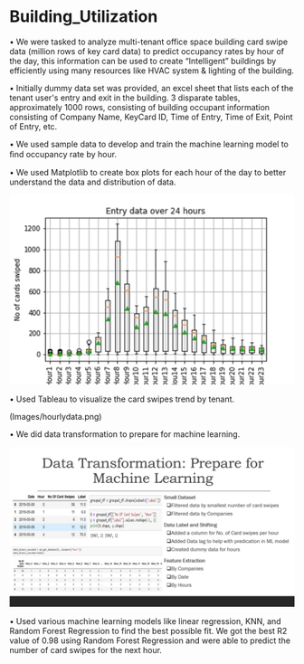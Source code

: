# Building_Utilization

• We were tasked to analyze multi-tenant office space building card swipe data (million rows of key card data) to predict occupancy rates by hour of the day, this information can be used to create “Intelligent” buildings by efficiently using many resources like HVAC system & lighting of the building.

• Initially dummy data set was provided, an excel sheet that lists each of the tenant user's entry and exit in the building. 3 disparate tables, approximately 1000 rows, consisting of building occupant information consisting of Company Name, KeyCard ID, Time of Entry, Time of Exit, Point of Entry, etc. 

• We used sample data to develop and train the machine learning model to ﬁnd occupancy rate by hour.

• We used Matplotlib to create box plots for each hour of the day to better understand the data and distribution of data. 

![Boxplot](Images/EntryData_boxplot1.png)

• Used Tableau to visualize the card swipes trend by tenant.

(Images/hourlydata.png)

• We did data transformation to prepare for machine learning. 

![Transformation](Images/data_transformation.png)

• Used various machine learning models like linear regression, KNN, and Random Forest Regression to find the best possible fit. We got the best R2 value of 0.98 using Random Forest Regression and were able to predict the number of card swipes for the next hour.

